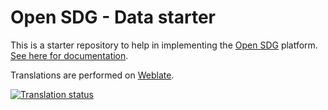 # Open SDG - Data starter

This is a starter repository to help in implementing the [Open SDG](https://github.com/open-sdg/open-sdg) platform. [See here for documentation](https://open-sdg.readthedocs.io).

Translations are performed on [Weblate](https://weblate.org).

<a href="https://hosted.weblate.org/engage/sdg-laos/">
<img src="https://hosted.weblate.org/widgets/sdg-laos/-/open-graph.png" alt="Translation status" />
</a>
